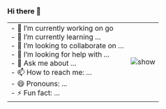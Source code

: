 ### Hi there 👋

<!--
**yao-yue/yao-yue** is a ✨ _special_ ✨ repository because its `README.md` (this file) appears on your GitHub profile.

Here are some ideas to get you started:

- 🔭 I’m currently working on go
- 🌱 I’m currently learning ...
- 👯 I’m looking to collaborate on ...
- 🤔 I’m looking for help with ...
- 💬 Ask me about ...
- 📫 How to reach me: ...
- 😄 Pronouns: ...
- ⚡ Fun fact: ...
-->

<table>
  <tbody>
    <tr>
      <td align="left">
      - 🔭 I’m currently working on go<br/>
      - 🌱 I’m currently learning ...<br/>
      - 👯 I’m looking to collaborate on ...<br/>
      - 🤔 I’m looking for help with ...<br/>
      - 💬 Ask me about ...<br/>
      - 📫 How to reach me: ...<br/>
      - 😄 Pronouns: ...<br/>
      - ⚡ Fun fact: ...<br/>
      </td>
      <td>
        <img src="https://github-readme-stats.vercel.app/api?username=yao-yue" alt="show">
      </td>
    </tr>
  </tbody>
</table>





